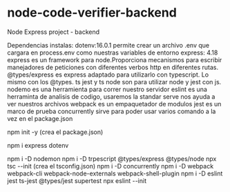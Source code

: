 # node-code-verifier-backend

Node Express project - backend

Dependencias instalas:
dotenv:16.0.1 permite crear un archivo .env que cargara en process.env como nuestras variables de entorno 
express: 4.18 express es un framework para node.Proporciona mecanismos para escribir manejadores de peticiones con diferentes verbos http en diferentes rutas.
@types/express es express adaptado para utilizarlo con typescript. Lo mismo con los @types.
ts jest y ts node son para utilizar node y jest con js.
nodemo es una herramienta para correr nuestro servidor
eslint es una herraminta de analisis de codigo, usaremos la standar
serve nos ayuda a ver nuestros archivos
webpack es un empaquetador de modulos 
jest es un marco de prueba
concurrently sirve para poder usar varios comando a la vez en el package.json


npm init -y (crea el package.json)

npm i express dotenv 

npm i -D nodemon
npm i -D trpescript @types/express @types/node
npx tsc --init (crea el tsconfig.json)
npm i -D concurrently 
npm i -D webpack webpack-cli webpack-node-externals webpack-shell-plugin
npm i -D eslint jest ts-jest @types/jest supertest
npx eslint --init